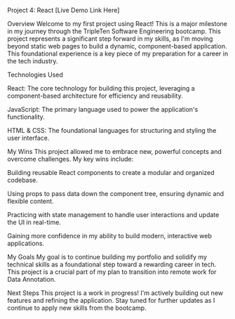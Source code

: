 Project 4: React
[Live Demo Link Here]

Overview
Welcome to my first project using React! This is a major milestone in my journey through the TripleTen Software Engineering bootcamp. This project represents a significant step forward in my skills, as I'm moving beyond static web pages to build a dynamic, component-based application. This foundational experience is a key piece of my preparation for a career in the tech industry.

Technologies Used

React: The core technology for building this project, leveraging a component-based architecture for efficiency and reusability.

JavaScript: The primary language used to power the application's functionality.

HTML & CSS: The foundational languages for structuring and styling the user interface.

My Wins
This project allowed me to embrace new, powerful concepts and overcome challenges. My key wins include:

Building reusable React components to create a modular and organized codebase.

Using props to pass data down the component tree, ensuring dynamic and flexible content.

Practicing with state management to handle user interactions and update the UI in real-time.

Gaining more confidence in my ability to build modern, interactive web applications.

My Goals
My goal is to continue building my portfolio and solidify my technical skills as a foundational step toward a rewarding career in tech. This project is a crucial part of my plan to transition into remote work for Data Annotation.

Next Steps
This project is a work in progress! I'm actively building out new features and refining the application. Stay tuned for further updates as I continue to apply new skills from the bootcamp.
